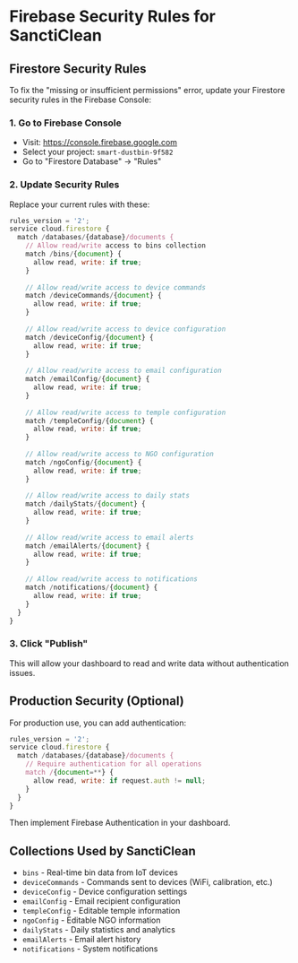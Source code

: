 # Firebase Security Rules for SanctiClean

## Firestore Security Rules

To fix the "missing or insufficient permissions" error, update your Firestore security rules in the Firebase Console:

### 1. Go to Firebase Console
- Visit: https://console.firebase.google.com
- Select your project: `smart-dustbin-9f582`
- Go to "Firestore Database" → "Rules"

### 2. Update Security Rules

Replace your current rules with these:

```javascript
rules_version = '2';
service cloud.firestore {
  match /databases/{database}/documents {
    // Allow read/write access to bins collection
    match /bins/{document} {
      allow read, write: if true;
    }
    
    // Allow read/write access to device commands
    match /deviceCommands/{document} {
      allow read, write: if true;
    }
    
    // Allow read/write access to device configuration
    match /deviceConfig/{document} {
      allow read, write: if true;
    }
    
    // Allow read/write access to email configuration
    match /emailConfig/{document} {
      allow read, write: if true;
    }
    
    // Allow read/write access to temple configuration
    match /templeConfig/{document} {
      allow read, write: if true;
    }
    
    // Allow read/write access to NGO configuration
    match /ngoConfig/{document} {
      allow read, write: if true;
    }
    
    // Allow read/write access to daily stats
    match /dailyStats/{document} {
      allow read, write: if true;
    }
    
    // Allow read/write access to email alerts
    match /emailAlerts/{document} {
      allow read, write: if true;
    }
    
    // Allow read/write access to notifications
    match /notifications/{document} {
      allow read, write: if true;
    }
  }
}
```

### 3. Click "Publish"

This will allow your dashboard to read and write data without authentication issues.

## Production Security (Optional)

For production use, you can add authentication:

```javascript
rules_version = '2';
service cloud.firestore {
  match /databases/{database}/documents {
    // Require authentication for all operations
    match /{document=**} {
      allow read, write: if request.auth != null;
    }
  }
}
```

Then implement Firebase Authentication in your dashboard.

## Collections Used by SanctiClean

- `bins` - Real-time bin data from IoT devices
- `deviceCommands` - Commands sent to devices (WiFi, calibration, etc.)
- `deviceConfig` - Device configuration settings
- `emailConfig` - Email recipient configuration
- `templeConfig` - Editable temple information
- `ngoConfig` - Editable NGO information
- `dailyStats` - Daily statistics and analytics
- `emailAlerts` - Email alert history
- `notifications` - System notifications
